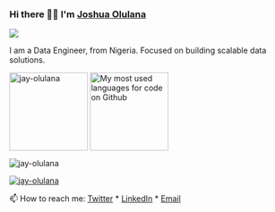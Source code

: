 ### Hi there 👋🏾️ I'm [Joshua Olulana](https://www.linkedin.com/in/joshua-olulana/)   

[![](https://enkahcw3aqjzlyp.m.pipedream.net/?key=gh-jayolulana&label=visitors&color=grey&style=flat)](https://github.com/jay-olulana)

I am a Data Engineer, from Nigeria. Focused on building scalable data solutions.

<div>
  <p>
    <img height="140" align="center" src="https://github-readme-stats.vercel.app/api?username=jay-olulana&show_icons=true&locale=en&default&count_private=true&theme=react" alt="jay-olulana" />
    <img height="140" align="center" src="https://github-readme-stats.vercel.app/api/top-langs/?username=jay-olulana&layout=compact&count_private=true&theme=react" alt="My most used languages for code on Github" />
  </p>
  <p>
    <img align="center" src="https://github-readme-streak-stats.herokuapp.com/?user=jay-olulana&theme=blood-dark&background=000000" alt="jay-olulana" />
  </p>
</div>

<p align="left"><a href="https://github.com/ryo-ma/github-profile-trophy"><img src="https://github-profile-trophy.vercel.app/?username=jay-olulana&row=1&no-bg=true" alt="jay-olulana"/></a></p>

📫 How to reach me: [Twitter](https://twitter.com/jay_olulana) * [LinkedIn](https://www.linkedin.com/in/joshua-olulana/) * [Email](mailto:jayolulana@gmail.com)
